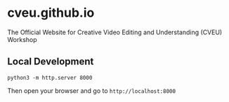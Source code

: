 # cveu.github.io
The Official Website for Creative Video Editing and Understanding (CVEU) Workshop

## Local Development
`python3 -m http.server 8000`

Then open your browser and go to `http://localhost:8000`